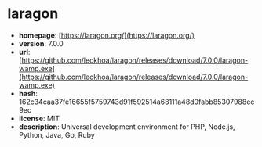 # laragon

- **homepage**: [https://laragon.org/](https://laragon.org/)
- **version**: 7.0.0
- **url**: [https://github.com/leokhoa/laragon/releases/download/7.0.0/laragon-wamp.exe](https://github.com/leokhoa/laragon/releases/download/7.0.0/laragon-wamp.exe)
- **hash**: 162c34caa37fe16655f5759743d91f592514a68111a48d0fabb85307988ec9ec
- **license**: MIT
- **description**: Universal development environment for PHP, Node.js, Python, Java, Go, Ruby

